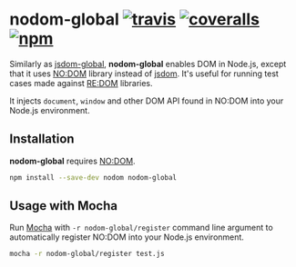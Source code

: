 # nodom-global [![travis][travis-image]][travis-url] [![coveralls][coveralls-image]][coveralls-url] [![npm][npm-image]][npm-url]

[travis-image]: https://img.shields.io/travis/RauliL/nodom-global/master.svg
[travis-url]: https://travis-ci.org/RauliL/nodom-global
[coveralls-image]: https://coveralls.io/repos/github/RauliL/nodom-global/badge.svg?branch=master
[coveralls-url]: https://coveralls.io/github/RauliL/nodom-global
[npm-image]: https://img.shields.io/npm/v/nodom-global.svg
[npm-url]: https://npmjs.org/package/nodom-global

Similarly as [jsdom-global], **nodom-global** enables DOM in Node.js, except
that it uses [NO:DOM] library instead of [jsdom]. It's useful for running test
cases made against [RE:DOM] libraries.

It injects `document`, `window` and other DOM API found in NO:DOM into your
Node.js environment.

## Installation

**nodom-global** requires [NO:DOM].

```bash
npm install --save-dev nodom nodom-global
```

## Usage with Mocha

Run [Mocha] with `-r nodom-global/register` command line argument to
automatically register NO:DOM into your Node.js environment.

```bash
mocha -r nodom-global/register test.js
```

[NO:DOM]: https://github.com/redom/nodom
[RE:DOM]: https://redom.js.org/
[jsdom-global]: https://github.com/rstacruz/jsdom-global
[jsdom]: https://github.com/tmpvar/jsdom
[Mocha]: https://mochajs.org/
